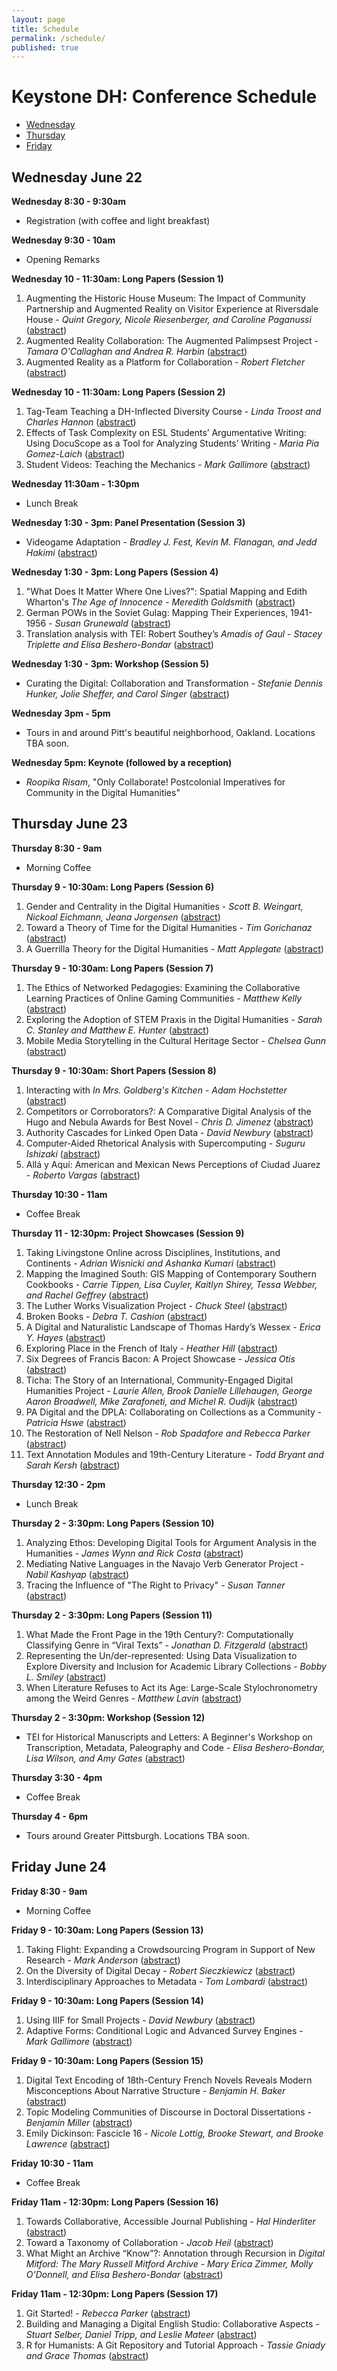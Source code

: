 ```yaml
---
layout: page
title: Schedule
permalink: /schedule/
published: true
---
```


# Keystone DH: Conference Schedule

* [Wednesday](#wednesday-june-22)
* [Thursday](#thursday-june-23)
* [Friday](#friday-june-24)


## Wednesday June 22

**Wednesday 8:30 - 9:30am**

* Registration (with coffee and light breakfast)


**Wednesday 9:30 - 10am**

* Opening Remarks

**Wednesday 10 - 11:30am: Long Papers (Session 1)**

1. Augmenting the Historic House Museum: The Impact of Community Partnership and Augmented Reality on Visitor Experience at Riversdale House - *Quint Gregory, Nicole Riesenberger, and Caroline Paganussi* ([abstract](/2016/abstracts/#submission-36))
2. Augmented Reality Collaboration: The Augmented Palimpsest Project - *Tamara O'Callaghan and Andrea R. Harbin* ([abstract](/2016/abstracts/#submission-48))
3. Augmented Reality as a Platform for Collaboration - *Robert Fletcher* ([abstract](/2016/abstracts/#submission-39))
 
**Wednesday 10 - 11:30am: Long Papers (Session 2)**

1. Tag-Team Teaching a DH-Inflected Diversity Course - *Linda Troost and Charles Hannon* ([abstract](/2016/abstracts/#submission-23))
1. Effects of Task Complexity on ESL Students’ Argumentative Writing: Using DocuScope as a Tool for Analyzing Students’ Writing - *Maria Pia Gomez-Laich* ([abstract](/2016/abstracts/#submission-24))
2. Student Videos: Teaching the Mechanics - *Mark Gallimore* ([abstract](/2016/abstracts/#submission-27))

**Wednesday 11:30am - 1:30pm**

* Lunch Break

**Wednesday 1:30 - 3pm: Panel Presentation (Session 3)**

* Videogame Adaptation - *Bradley J. Fest, Kevin M. Flanagan, and Jedd Hakimi* ([abstract](/2016/abstracts/#submission-5))

**Wednesday 1:30 - 3pm: Long Papers (Session 4)**

1. "What Does It Matter Where One Lives?": Spatial Mapping and Edith Wharton's _The Age of Innocence_ - *Meredith Goldsmith* ([abstract](/2016/abstracts/#submission-32))
2. German POWs in the Soviet Gulag: Mapping Their Experiences, 1941-1956 - *Susan Grunewald* ([abstract](/2016/abstracts/#submission-46))
3. Translation analysis with TEI: Robert Southey’s _Amadis of Gaul_ - *Stacey Triplette and Elisa Beshero-Bondar* ([abstract](/2016/abstracts/#submission-42)) 

**Wednesday 1:30 - 3pm: Workshop (Session 5)**

* Curating the Digital: Collaboration and Transformation - *Stefanie Dennis Hunker, Jolie Sheffer, and Carol Singer* ([abstract](/2016/abstracts/#submission-43))

**Wednesday 3pm - 5pm**

* Tours in and around Pitt's beautiful neighborhood, Oakland. Locations TBA soon.

**Wednesday 5pm: Keynote (followed by a reception)**

* *Roopika Risam*, "Only Collaborate! Postcolonial Imperatives for Community in the Digital Humanities"

## Thursday June 23

**Thursday 8:30 - 9am**

* Morning Coffee

**Thursday 9 - 10:30am: Long Papers (Session 6)**

1. Gender and Centrality in the Digital Humanities - *Scott B. Weingart, Nickoal Eichmann, Jeana Jorgensen* ([abstract](/2016/abstracts/#submission-60))
2. Toward a Theory of Time for the Digital Humanities - *Tim Gorichanaz* ([abstract](/2016/abstracts/#submission-50))
3. A Guerrilla Theory for the Digital Humanities - *Matt Applegate* ([abstract](/2016/abstracts/#submission-29))

**Thursday 9 - 10:30am: Long Papers (Session 7)**

1. The Ethics of Networked Pedagogies: Examining the Collaborative Learning Practices of Online Gaming Communities - *Matthew Kelly* ([abstract](/2016/abstracts/#submission-30))
2. Exploring the Adoption of STEM Praxis in the Digital Humanities - *Sarah C. Stanley and Matthew E. Hunter* ([abstract](/2016/abstracts/#submission-41))
2. Mobile Media Storytelling in the Cultural Heritage Sector - *Chelsea Gunn* ([abstract](/2016/abstracts/#submission-61))

**Thursday 9 - 10:30am: Short Papers (Session 8)**

1. Interacting with _In Mrs. Goldberg's Kitchen_ - *Adam Hochstetter* ([abstract](/2016/abstracts/#submission-0))
1. Competitors or Corroborators?: A Comparative Digital Analysis of the Hugo and Nebula Awards for Best Novel - *Chris D. Jimenez* ([abstract](/2016/abstracts/#submission-7))
1. Authority Cascades for Linked Open Data - *David Newbury* ([abstract](/2016/abstracts/#submission-10))
1. Computer-Aided Rhetorical Analysis with Supercomputing - *Suguru Ishizaki* ([abstract](/2016/abstracts/#submission-45))
2. Allá y Aquí: American and Mexican News Perceptions of Ciudad Juarez - *Roberto Vargas* ([abstract](/2016/abstracts/#submission-62))

**Thursday 10:30 - 11am**

* Coffee Break

**Thursday 11 - 12:30pm: Project Showcases (Session 9)**

1. Taking Livingstone Online across Disciplines, Institutions, and Continents  - *Adrian Wisnicki and Ashanka Kumari* ([abstract](/2016/abstracts/#submission-1))
1. Mapping the Imagined South: GIS Mapping of Contemporary Southern Cookbooks - *Carrie Tippen,  Lisa Cuyler, Kaitlyn Shirey, Tessa Webber, and Rachel Geffrey* ([abstract](/2016/abstracts/#submission-6))
1. The Luther Works Visualization Project - *Chuck Steel* ([abstract](/2016/abstracts/#submission-8))
1. Broken Books - *Debra T. Cashion* ([abstract](/2016/abstracts/#submission-11))
1. A Digital and Naturalistic Landscape of Thomas Hardy’s Wessex - *Erica Y. Hayes* ([abstract](/2016/abstracts/#submission-14))
1. Exploring Place in the French of Italy - *Heather Hill* ([abstract](/2016/abstracts/#submission-16))
1. Six Degrees of Francis Bacon: A Project Showcase - *Jessica Otis* ([abstract](/2016/abstracts/#submission-19))
1. Ticha: The Story of an International, Community-Engaged Digital Humanities Project - *Laurie Allen, Brook Danielle Lillehaugen, George Aaron Broadwell, Mike Zarafoneti, and Michel R. Oudijk* ([abstract](/2016/abstracts/#submission-22))
1. PA Digital and the DPLA: Collaborating on Collections as a Community - *Patricia Hswe* ([abstract](/2016/abstracts/#submission-35))
1. The Restoration of Nell Nelson - *Rob Spadafore and Rebecca Parker* ([abstract](/2016/abstracts/#submission-38))
1. Text Annotation Modules and 19th-Century Literature - *Todd Bryant and Sarah Kersh* ([abstract](/2016/abstracts/#submission-51))

**Thursday 12:30 - 2pm**

* Lunch Break

**Thursday 2 - 3:30pm: Long Papers (Session 10)**

1. Analyzing Ethos: Developing Digital Tools for Argument Analysis in the Humanities - *James Wynn and Rick Costa* ([abstract](/2016/abstracts/#submission-18))
1. Mediating Native Languages in the Navajo Verb Generator Project - *Nabil Kashyap* ([abstract](/2016/abstracts/#submission-33))
1. Tracing the Influence of "The Right to Privacy" - *Susan Tanner* ([abstract](/2016/abstracts/#submission-47))


**Thursday 2 - 3:30pm: Long Papers (Session 11)**

1. What Made the Front Page in the 19th Century?: Computationally Classifying Genre in “Viral Texts” - *Jonathan D. Fitzgerald* ([abstract](/2016/abstracts/#submission-21))
1. Representing the Un/der-represented: Using Data Visualization to Explore Diversity and Inclusion for Academic Library Collections - *Bobby L. Smiley* ([abstract](/2016/abstracts/#submission-4))
1. When Literature Refuses to Act its Age: Large-Scale Stylochronometry among the Weird Genres - *Matthew Lavin* ([abstract](/2016/abstracts/#submission-31))


**Thursday 2 - 3:30pm: Workshop (Session 12)**

* TEI for Historical Manuscripts and Letters: A Beginner's Workshop on Transcription, Metadata, Paleography and Code - *Elisa Beshero-Bondar, Lisa Wilson, and Amy Gates* ([abstract](/2016/abstracts/#submission-12))

**Thursday 3:30 - 4pm**

* Coffee Break

**Thursday 4 - 6pm**

* Tours around Greater Pittsburgh. Locations TBA soon.

## Friday June 24

**Friday 8:30 - 9am**

* Morning Coffee

**Friday 9 - 10:30am: Long Papers (Session 13)**

1. Taking Flight: Expanding a Crowdsourcing Program in Support of New Research - *Mark Anderson* ([abstract](/2016/abstracts/#submission-25))
1. On the Diversity of Digital Decay - *Robert Sieczkiewicz* ([abstract](/2016/abstracts/#submission-40))
1. Interdisciplinary Approaches to Metadata - *Tom Lombardi* ([abstract](/2016/abstracts/#submission-52))
 
**Friday 9 - 10:30am: Long Papers (Session 14)**

1. Using IIIF for Small Projects - *David Newbury* ([abstract](/2016/abstracts/#submission-9))
2. Adaptive Forms: Conditional Logic and Advanced Survey Engines - *Mark Gallimore* ([abstract](/2016/abstracts/#submission-26))

**Friday 9 - 10:30am: Long Papers (Session 15)**

1. Digital Text Encoding of 18th-Century French Novels Reveals Modern Misconceptions About Narrative Structure - *Benjamin H. Baker* ([abstract](/2016/abstracts/#submission-2))
1. Topic Modeling Communities of Discourse in Doctoral Dissertations - *Benjamin Miller* ([abstract](/2016/abstracts/#submission-3))
1. Emily Dickinson: Fascicle 16 - *Nicole Lottig, Brooke Stewart, and Brooke Lawrence* ([abstract](/2016/abstracts/#submission-34))

**Friday 10:30 - 11am**

* Coffee Break

**Friday 11am - 12:30pm: Long Papers (Session 16)**

1. Towards Collaborative, Accessible Journal Publishing - *Hal Hinderliter* ([abstract](/2016/abstracts/#submission-15))
1. Toward a Taxonomy of Collaboration - *Jacob Heil* ([abstract](/2016/abstracts/#submission-17))
1. What Might an Archive “Know”?: Annotation through Recursion in _Digital Mitford: The Mary Russell Mitford Archive_ - *Mary Erica Zimmer, Molly O'Donnell, and Elisa Beshero-Bondar* ([abstract](/2016/abstracts/#submission-28))


**Friday 11am - 12:30pm: Long Papers (Session 17)**

1. Git Started! - *Rebecca Parker* ([abstract](/2016/abstracts/#submission-37))
1. Building and Managing a Digital English Studio: Collaborative Aspects - *Stuart Selber, Daniel Tripp, and Leslie Mateer* ([abstract](/2016/abstracts/#submission-44))
1. R for Humanists: A Git Repository and Tutorial Approach - *Tassie Gniady and Grace Thomas* ([abstract](/2016/abstracts/#submission-49))
